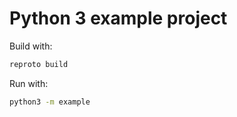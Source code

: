 # Python 3 example project

Build with:

```bash
reproto build
```

Run with:

```bash
python3 -m example
```
